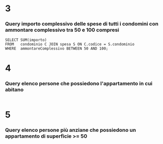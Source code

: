 # 3

### Query importo complessivo delle spese di tutti i condomini con ammontare complessivo tra 50 e 100 compresi

```
SELECT SUM(importo)
FROM   condominio C JOIN spesa S ON C.codice = S.condominio
WHERE  ammontareComplessivo BETWEEN 50 AND 100;
```

# 4

### Query elenco persone che possiedono l'appartamento in cui abitano

```

```

# 5

### Query elenco persone più anziane che possiedono un appartamento di superficie >= 50

```

```

